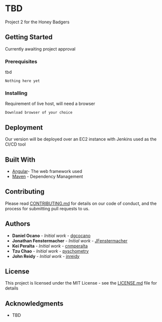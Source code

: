 # TBD

Project 2 for the Honey Badgers

## Getting Started

Currently awaiting project approval

### Prerequisites

tbd

```
Nothing here yet
```

### Installing

Requirement of live host, will need a browser

```
Download browser of your choice
```

## Deployment

Our version will be deployed over an EC2 instance with Jenkins used as the CI/CD tool

## Built With

* [Angular](http://www.anguler.io)- The web framework used
* [Maven](https://maven.apache.org/) - Dependency Management

## Contributing

Please read [CONTRIBUTING.md](https://google.com) for details on our code of conduct, and the process for submitting pull requests to us.


## Authors

* **Daniel Ocano** - *Initial work* - [dgcocano](https://github.com/dgcocano)
* **Jonathan Fenstermacher** - *Initial work* - [JFenstermacher](https://github.com/JFenstermacher)
* **Kei Peralta** - *Initial work* - [cnmperalta](https://github.com/cnmperalta)
* **Tzu Chao** - *Initial work* - [pyschometry](https://github.com/psychometry)
* **John Reidy** - *Initial work* - [jnreidy](https://github.com/jnreidy)

## License

This project is licensed under the MIT License - see the [LICENSE.md](LICENSE.md) file for details

## Acknowledgments

* TBD
